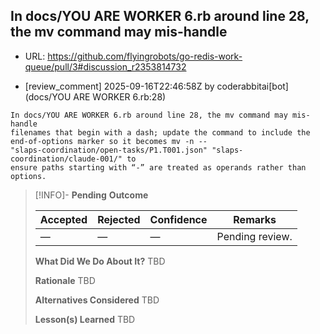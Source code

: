 ## In docs/YOU ARE WORKER 6.rb around line 28, the mv command may mis-handle

- URL: https://github.com/flyingrobots/go-redis-work-queue/pull/3#discussion_r2353814732

- [review_comment] 2025-09-16T22:46:58Z by coderabbitai[bot] (docs/YOU ARE WORKER 6.rb:28)

```text
In docs/YOU ARE WORKER 6.rb around line 28, the mv command may mis-handle
filenames that begin with a dash; update the command to include the
end-of-options marker so it becomes mv -n --
"slaps-coordination/open-tasks/P1.T001.json" "slaps-coordination/claude-001/" to
ensure paths starting with “-” are treated as operands rather than options.
```

> [!INFO]- **Pending**
> **Outcome**
> 
> | Accepted | Rejected | Confidence | Remarks |
> |----------|----------|------------|---------|
> | — | — | — | Pending review. |
>
> **What Did We Do About It?**
> TBD
>
> **Rationale**
> TBD
>
> **Alternatives Considered**
> TBD
>
> **Lesson(s) Learned**
> TBD
